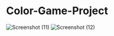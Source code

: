# Color-Game-Project
![Screenshot (11)](https://user-images.githubusercontent.com/69107931/93508071-fd859c00-f93b-11ea-9fb0-60322acc7c06.png)
![Screenshot (12)](https://user-images.githubusercontent.com/69107931/93508556-21e17880-f93c-11ea-9ef2-10fece28418e.png)
